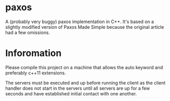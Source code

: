 # paxos
A (probably very buggy) paxos implementation in C++. It's based on a slightly modified version of Paxos Made Simple because the original article had a few omissions.

# Inforomation

Please compile this project on a machine that allows the auto keyword and
preferably c++11 extensions.

The servers must be executed and up before running the client as the client
handler does not start in the servers until all servers are up for a few
seconds and have established initial contact with one another.

